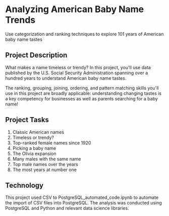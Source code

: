 # Analyzing American Baby Name Trends
Use categorization and ranking techniques to explore 101 years of American baby name tastes

## Project Description
What makes a name timeless or trendy? In this project, you'll use data published by the U.S. Social Security Administration spanning over a hundred years to understand American baby name tastes. 

The ranking, grouping, joining, ordering, and pattern matching skills you'll use in this project are broadly applicable: understanding changing tastes is a key competency for businesses as well as parents searching for a baby name!

## Project Tasks

1. Classic American names
2. Timeless or trendy?
3. Top-ranked female names since 1920
4. Picking a baby name
5. The Olivia expansion
6. Many males with the same name
7. Top male names over the years
8. The most years at number one

## Technology
This project used CSV to PostgreSQL_automated_code.ipynb to automate the import of CSV files into PostgreSQL. The analysis was conducted using PostgreSQL and Python and relevant data science libraries.
